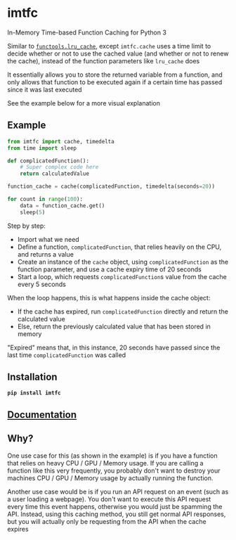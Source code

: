 # imtfc

In-Memory Time-based Function Caching for Python 3

Similar to [`functools.lru_cache`](https://docs.python.org/3/library/functools.html#functools.lru_cache), except `imtfc.cache` uses a time limit to decide whether or not to use the cached value (and whether or not to renew the cache), instead of the function parameters like `lru_cache` does

It essentially allows you to store the returned variable from a function, and only allows that function to be executed again if a certain time has passed since it was last executed

See the example below for a more visual explanation

## Example

```python
from imtfc import cache, timedelta
from time import sleep

def complicatedFunction():
    # Super complex code here
    return calculatedValue

function_cache = cache(complicatedFunction, timedelta(seconds=20))

for count in range(100):
    data = function_cache.get()
    sleep(5)
```

Step by step:

- Import what we need
- Define a function, `complicatedFunction`, that relies heavily on the CPU, and returns a value
- Create an instance of the `cache` object, using `complicatedFunction` as the function parameter, and use a cache expiry time of 20 seconds
- Start a loop, which requests `complicatedFunction`s value from the cache every 5 seconds

When the loop happens, this is what happens inside the cache object:

- If the cache has expired, run `complicatedFunction` directly and return the calculated value
- Else, return the previously calculated value that has been stored in memory

"Expired" means that, in this instance, 20 seconds have passed since the last time `complicatedFunction` was called

## Installation

**`pip install imtfc`**

## [Documentation](Docs.md)

## Why?

One use case for this (as shown in the example) is if you have a function that relies on heavy CPU / GPU / Memory usage. If you are calling a function like this very frequently, you probably don't want to destroy your machines CPU / GPU / Memory usage by actually running the function.

Another use case would be is if you run an API request on an event (such as a user loading a webpage). You don't want to execute this API request every time this event happens, otherwise you would just be spamming the API. Instead, using this caching method, you still get normal API responses, but you will actually only be requesting from the API when the cache expires
